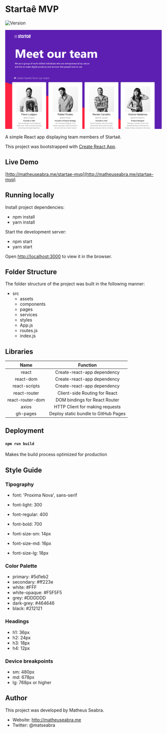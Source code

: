# Startaê MVP

![Version](https://img.shields.io/badge/version-1.0-green.svg)

![Startaê MVP](https://github.com/matheuseabra/startae-mvp/blob/master/public/StartaeHomepage.png)

A simple React app displaying team members of Startaê.

This project was bootstrapped with [Create React App](https://github.com/facebook/create-react-app).

## Live Demo

[http://matheuseabra.me/startae-mvp](http://matheuseabra.me/startae-mvp)

## Running locally

Install project dependencies: 

- npm install
- yarn install

Start the development server:

- npm start
- yarn start

Open [http://localhost:3000](http://localhost:3000) to view it in the browser.

## Folder Structure

The folder structure of the project was built in the following manner:

- src
  - assets
  - components
  - pages
  - services
  - styles
  - App.js
  - routes.js
  - index.js

## Libraries

Name| Function
|:---:| :-----:|
react | Create-react-app dependency
react-dom | Create-react-app dependency
react-scripts | Create-react-app dependency
react-router | Client-side Routing for React
react-router-dom | DOM bindings for React Router
axios | HTTP Client for making requests
gh-pages | Deploy static bundle to GitHub Pages

## Deployment

#### `npm run build`

Makes the build process optimized for production

## Style Guide

### Tipography

- font: 'Proxima Nova', sans-serif
- font-light: 300
- font-regular: 400
- font-bold: 700

- font-size-sm: 14px
- font-size-md: 16px
- font-size-lg: 18px

### Color Palette

  - primary: #5d1eb2
  - secondary: #ff223e
  - white: #FFF
  - white-opaque: #F5F5F5
  - grey: #DDDDDD
  - dark-grey: #464646
  - black: #212121

### Headings

- h1: 36px
- h2: 24px
- h3: 18px
- h4: 12px

### Device breakpoints

- sm: 480px
- md: 678px
- lg: 768px or higher

## Author

This project was developed by Matheus Seabra.
- Website: http://matheuseabra.me
- Twitter: @matseabra